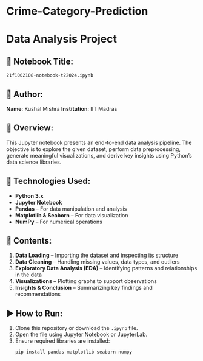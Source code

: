 # Crime-Category-Prediction

# Data Analysis Project

## 📘 Notebook Title:
`21f1002108-notebook-t22024.ipynb`

## 👤 Author:
**Name**: Kushal Mishra
**Institution**: IIT Madras  

## 📌 Overview:
This Jupyter notebook presents an end-to-end data analysis pipeline. The objective is to explore the given dataset, perform data preprocessing, generate meaningful visualizations, and derive key insights using Python’s data science libraries.

## 🔧 Technologies Used:
- **Python 3.x**
- **Jupyter Notebook**
- **Pandas** – For data manipulation and analysis
- **Matplotlib & Seaborn** – For data visualization
- **NumPy** – For numerical operations

## 📂 Contents:
1. **Data Loading** – Importing the dataset and inspecting its structure
2. **Data Cleaning** – Handling missing values, data types, and outliers
3. **Exploratory Data Analysis (EDA)** – Identifying patterns and relationships in the data
4. **Visualizations** – Plotting graphs to support observations
5. **Insights & Conclusion** – Summarizing key findings and recommendations

## ▶️ How to Run:
1. Clone this repository or download the `.ipynb` file.
2. Open the file using Jupyter Notebook or JupyterLab.
3. Ensure required libraries are installed:
   ```bash
   pip install pandas matplotlib seaborn numpy
